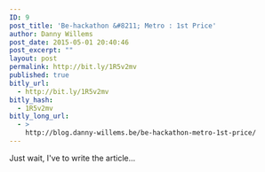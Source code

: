 ```yaml
---
ID: 9
post_title: 'Be-hackathon &#8211; Metro : 1st Price'
author: Danny Willems
post_date: 2015-05-01 20:40:46
post_excerpt: ""
layout: post
permalink: http://bit.ly/1R5v2mv
published: true
bitly_url:
  - http://bit.ly/1R5v2mv
bitly_hash:
  - 1R5v2mv
bitly_long_url:
  - >
    http://blog.danny-willems.be/be-hackathon-metro-1st-price/
---
```

Just wait, I've to write the article...